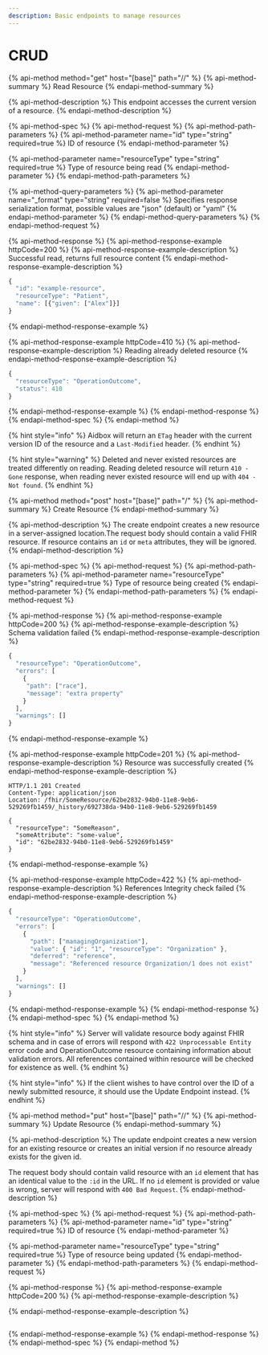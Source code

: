 ```yaml
---
description: Basic endpoints to manage resources
---
```


# CRUD

{% api-method method="get" host="\[base\]" path="/<resourceType>/<id>" %}
{% api-method-summary %}
Read Resource
{% endapi-method-summary %}

{% api-method-description %}
This endpoint accesses the current version of a resource.
{% endapi-method-description %}

{% api-method-spec %}
{% api-method-request %}
{% api-method-path-parameters %}
{% api-method-parameter name="id" type="string" required=true %}
ID of resource
{% endapi-method-parameter %}

{% api-method-parameter name="resourceType" type="string" required=true %}
Type of resource being read
{% endapi-method-parameter %}
{% endapi-method-path-parameters %}

{% api-method-query-parameters %}
{% api-method-parameter name="\_format" type="string" required=false %}
Specifies response serialization format, possible values are "json" \(default\) or "yaml"
{% endapi-method-parameter %}
{% endapi-method-query-parameters %}
{% endapi-method-request %}

{% api-method-response %}
{% api-method-response-example httpCode=200 %}
{% api-method-response-example-description %}
Successful read, returns full resource content
{% endapi-method-response-example-description %}

```javascript
{
  "id": "example-resource",
  "resourceType": "Patient",
  "name": [{"given": ["Alex"]}]
}
```
{% endapi-method-response-example %}

{% api-method-response-example httpCode=410 %}
{% api-method-response-example-description %}
Reading already deleted resource
{% endapi-method-response-example-description %}

```javascript
{
  "resourceType": "OperationOutcome",
  "status": 410
}
```
{% endapi-method-response-example %}
{% endapi-method-response %}
{% endapi-method-spec %}
{% endapi-method %}

{% hint style="info" %}
Aidbox will return an `ETag` header with the current version ID of the resource and a `Last-Modified` header.
{% endhint %}

{% hint style="warning" %}
Deleted and never existed resources are treated differently on reading. Reading deleted resource will return `410 - Gone` response, when reading never existed resource will end up with `404 - Not found`.
{% endhint %}

{% api-method method="post" host="\[base\]" path="/<resourceType>" %}
{% api-method-summary %}
Create Resource
{% endapi-method-summary %}

{% api-method-description %}
The create endpoint creates a new resource in a server-assigned location.The request body should contain a valid FHIR resource. If resource contains an `id` or `meta` attributes, they will be ignored.
{% endapi-method-description %}

{% api-method-spec %}
{% api-method-request %}
{% api-method-path-parameters %}
{% api-method-parameter name="resourceType" type="string" required=true %}
Type of resource being created
{% endapi-method-parameter %}
{% endapi-method-path-parameters %}
{% endapi-method-request %}

{% api-method-response %}
{% api-method-response-example httpCode=200 %}
{% api-method-response-example-description %}
Schema validation failed
{% endapi-method-response-example-description %}

```javascript
{
  "resourceType": "OperationOutcome",
  "errors": [
    {
     "path": ["race"],
     "message": "extra property"
    }
  ],
  "warnings": []
}
```
{% endapi-method-response-example %}

{% api-method-response-example httpCode=201 %}
{% api-method-response-example-description %}
Resource was successfully created
{% endapi-method-response-example-description %}

```http
HTTP/1.1 201 Created
Content-Type: application/json
Location: /fhir/SomeResource/62be2832-94b0-11e8-9eb6-529269fb1459/_history/692738da-94b0-11e8-9eb6-529269fb1459

{
  "resourceType": "SomeReason",
  "someAttribute": "some-value",
  "id": "62be2832-94b0-11e8-9eb6-529269fb1459"
}
```
{% endapi-method-response-example %}

{% api-method-response-example httpCode=422 %}
{% api-method-response-example-description %}
References Integrity check failed
{% endapi-method-response-example-description %}

```javascript
{
  "resourceType": "OperationOutcome",
  "errors": [
    {
      "path": ["managingOrganization"],
      "value": { "id": "1", "resourceType": "Organization" },
      "deferred": "reference",
      "message": "Referenced resource Organization/1 does not exist"
    }
  ],
  "warnings": []
}
```
{% endapi-method-response-example %}
{% endapi-method-response %}
{% endapi-method-spec %}
{% endapi-method %}

{% hint style="info" %}
Server will validate resource body against FHIR schema and in case of errors will respond with `422 Unprocessable Entity` error code and OperationOutcome resource containing information about validation errors. All references contained within resource will be checked for existence as well.
{% endhint %}

{% hint style="info" %}
If the client wishes to have control over the ID of a newly submitted resource, it should use the Update Endpoint instead.
{% endhint %}

{% api-method method="put" host="\[base\]" path="/<resourceType>/<id>" %}
{% api-method-summary %}
Update Resource
{% endapi-method-summary %}

{% api-method-description %}
The update endpoint creates a new version for an existing resource or creates an initial version if no resource already exists for the given id.  
  
The request body should contain valid resource with an `id` element that has an identical value to the `:id` in the URL. If no `id` element is provided or value is wrong, server will respond with `400 Bad Request`.
{% endapi-method-description %}

{% api-method-spec %}
{% api-method-request %}
{% api-method-path-parameters %}
{% api-method-parameter name="id" type="string" required=true %}
ID of resource
{% endapi-method-parameter %}

{% api-method-parameter name="resourceType" type="string" required=true %}
Type of resource being updated
{% endapi-method-parameter %}
{% endapi-method-path-parameters %}
{% endapi-method-request %}

{% api-method-response %}
{% api-method-response-example httpCode=200 %}
{% api-method-response-example-description %}

{% endapi-method-response-example-description %}

```

```
{% endapi-method-response-example %}
{% endapi-method-response %}
{% endapi-method-spec %}
{% endapi-method %}

